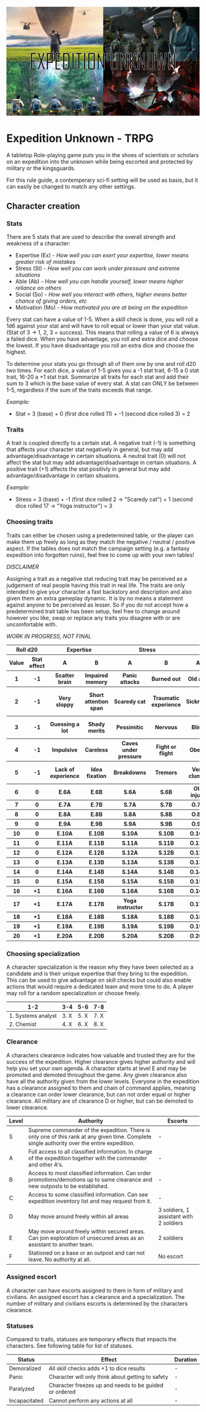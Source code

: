 ![Cover image](EU-mood.png)

# Expedition Unknown - TRPG 
A tabletop Role-playing game puts you in the shoes of scientists or scholars on an expedition into the unknown while being escorted and protected by military or the kingsguards.

For this rule guide, a contemperary sci-fi setting will be used as basis, but it can easily be changed to match any other settings.

## Character creation

### Stats
There are 5 stats that are used to describe the overall strength and weakness of a character:

- Expertise (Ex) - _How well you can exert your expertise, lower means greater risk of mistakes_
- Stress (St) - _How well you can work under pressure and extreme situations_
- Able (Ab) - _How well you can handle yourself, lower means higher reliance on others_
- Social (So) - _How well you interact with others, higher means better chance of giving orders, etc_
- Motivation (Mo) - _How motivated you are at being on the expedition_

Every stat can have a value of 1-5. When a skill check is done, you will roll a 1d6 against your stat and will have to roll equal or lower than your stat value. (Stat of 3 -> 1, 2, 3 = success). This means that rolling a value of 6 is always a failed dice. When you have advantage, you roll and extra dice and choose the lowest. If you have disadvantage you roll an extra dice and choose the highest.

To determine your stats you go through all of them one by one and roll d20 two times. For each dice, a value of 1-5 gives you a -1 stat trait, 6-15 a 0 stat trait, 16-20 a +1 stat trait. Summarize all traits for each stat and add their sum to 3 which is the base value of every stat. A stat can ONLY be between 1-5, regardless if the sum of the traits exceeds that range.

*Example:*

- Stat = 3 (base) + 0 (first dice rolled 11) + -1 (second dice rolled 3) = 2

### Traits
A trait is coupled directly to a certain stat. A negative trait (-1) is something that affects your character stat negatively in general, but may add advantage/disadvantage in certain situations. A neutral trait (0) will not affect the stat but may add advantage/disadvantage in certain situations. A positive trait (+1) affects the stat positivly in general but may add advantage/disadvantage in certain situaions.

*Example:*

- Stress = 3 (base) + -1 (first dice rolled 2 -> "Scaredy cat") + 1 (second dice rolled 17 -> "Yoga instructor") = 3

### Choosing traits
Traits can either be chosen using a predetermined table, or the player can make them up freely as long as they match the negative / neutral / positive aspect. If the tables does not match the campaign setting (e.g. a fantasy expedition into forgotten ruins), feel free to come up with your own tables!

_DISCLAIMER_

Assigning a trait as a negative stat reducing trait may be perceived as a judgement of real people having this trait in real life. The traits are only intended to give your character a fast backstory and description and also given them an extra gameplay dynamic. It is by no means a statement against anyone to be perceived as lesser. So if you do not accept how a predetermined trait table has been setup, feel free to change around however you like, swap or replace any traits you disagree with or are uncomfortable with.

_WORK IN PROGRESS, NOT FINAL_

<table>
  <thead>
    <tr>
      <th colspan="2">Roll d20</th>
      <th colspan="2">Expertise</th>
      <th colspan="2">Stress</th>
      <th colspan="2">Able</th>
      <th colspan="2">Social</th>
      <th colspan="2">Motivation</th>
    </tr>
    <tr>
      <th>Value</th>
      <th>Stat effect</th>
      <th>A</th>
      <th>B</th>
      <th>A</th>
      <th>B</th>
      <th>A</th>
      <th>B</th>
      <th>A</th>
      <th>B</th>
      <th>A</th>
      <th>B</th>
    </tr>
  </thead>
  <tbody>
    <tr>
      <th>1</th>    
      <th>-1</th>    
      <th>Scatter brain</th>    
      <th>Impaired memory</th>    
      <th>Panic attacks</th>    
      <th>Burned out</th>    
      <th>Old age</th>    
      <th>Addiction</th>    
      <th>Lone wolf</th>    
      <th>Highly arrogant</th>    
      <th>Forced to join</th>    
      <th>Terminally ill family</th>    
    </tr>
    <tr>
      <th>2</th>    
      <th>-1</th>    
      <th>Very sloppy</th>    
      <th>Short attention span</th>    
      <th>Scaredy cat</th>    
      <th>Traumatic experience</th>    
      <th>Sickness</th>    
      <th>Wheelchair</th>    
      <th>Racist</th>    
      <th>Sexist</th>    
      <th>Removed from personal work</th>    
      <th>Thinks expedition is fatal</th>    
    </tr>
    <tr>
      <th>3</th>    
      <th>-1</th>    
      <th>Guessing a lot</th>    
      <th>Shady merits</th>    
      <th>Pessimitic</th>    
      <th>Nervous</th>    
      <th>Blind</th>    
      <th>Deaf</th>    
      <th>Narcissist</th>    
      <th>Cruel</th>    
      <th>Depressed</th>    
      <th>Do not trust goverment</th>    
    </tr>
    <tr>
      <th>4</th>    
      <th>-1</th>    
      <th>Impulsive</th>    
      <th>Careless</th>    
      <th>Caves under pressure</th>    
      <th>Fight or flight</th>    
      <th>Obese</th>    
      <th>Missing limb</th>    
      <th>Bad temper</th>    
      <th>Dishonest</th>    
      <th>Not rewarding enough</th>    
      <th>Have done enough service</th>    
    </tr>
    <tr>
      <th>5</th>    
      <th>-1</th>    
      <th>Lack of experience</th>    
      <th>Idea fixation</th>    
      <th>Breakdowns</th>    
      <th>Tremors</th>    
      <th>Very clumsy</th>    
      <th>Poor physical form</th>    
      <th>Nasty</th>    
      <th>Rude</th>    
      <th>Complete disinterest</th>    
      <th>Bad previous expeditions</th>    
    </tr>
    <tr>
      <th>6</th>    
      <th>0</th>    
      <th>E.6A</th>    
      <th>E.6B</th>    
      <th>S.6A</th>    
      <th>S.6B</th>    
      <th>Old injury</th>    
      <th>O.6B</th>    
      <th>Poker face</th>    
      <th>A.6B</th>    
      <th>M.6A</th>    
      <th>M.6B</th>    
    </tr>
    <tr>
      <th>7</th>    
      <th>0</th>    
      <th>E.7A</th>    
      <th>E.7B</th>    
      <th>S.7A</th>    
      <th>S.7B</th>    
      <th>O.7A</th>    
      <th>O.7B</th>    
      <th>A.7A</th>    
      <th>A.7B</th>    
      <th>M.7A</th>    
      <th>M.7B</th>    
    </tr>
    <tr>
      <th>8</th>    
      <th>0</th>    
      <th>E.8A</th>    
      <th>E.8B</th>    
      <th>S.8A</th>    
      <th>S.8B</th>    
      <th>O.8A</th>    
      <th>O.8B</th>    
      <th>A.8A</th>    
      <th>A.8B</th>    
      <th>M.8A</th>    
      <th>M.8B</th>    
    </tr>
    <tr>
      <th>9</th>    
      <th>0</th>    
      <th>E.9A</th>    
      <th>E.9B</th>    
      <th>S.9A</th>    
      <th>S.9B</th>    
      <th>O.9A</th>    
      <th>O.9B</th>    
      <th>A.9A</th>    
      <th>A.9B</th>    
      <th>M.9A</th>    
      <th>M.9B</th>    
    </tr>
    <tr>
      <th>10</th>    
      <th>0</th>    
      <th>E.10A</th>    
      <th>E.10B</th>    
      <th>S.10A</th>    
      <th>S.10B</th>    
      <th>O.10A</th>    
      <th>O.10B</th>    
      <th>A.10A</th>    
      <th>A.10B</th>    
      <th>M.10A</th>    
      <th>M.10B</th>    
    </tr>
    <tr>
      <th>11</th>    
      <th>0</th>    
      <th>E.11A</th>    
      <th>E.11B</th>    
      <th>S.11A</th>    
      <th>S.11B</th>    
      <th>O.11A</th>    
      <th>O.11B</th>    
      <th>A.11A</th>    
      <th>A.11B</th>    
      <th>M.11A</th>    
      <th>M.11B</th>    
    </tr>
    <tr>
      <th>12</th>    
      <th>0</th>    
      <th>E.12A</th>    
      <th>E.12B</th>    
      <th>S.12A</th>    
      <th>S.12B</th>    
      <th>O.12A</th>    
      <th>O.12B</th>    
      <th>A.12A</th>    
      <th>A.12B</th>    
      <th>M.12A</th>    
      <th>M.12B</th>    
    </tr>
    <tr>
      <th>13</th>    
      <th>0</th>    
      <th>E.13A</th>    
      <th>E.13B</th>    
      <th>S.13A</th>    
      <th>S.13B</th>    
      <th>O.13A</th>    
      <th>O.13B</th>    
      <th>A.13A</th>    
      <th>A.13B</th>    
      <th>M.13A</th>    
      <th>M.13B</th>    
    </tr>
    <tr>
      <th>14</th>    
      <th>0</th>    
      <th>E.14A</th>    
      <th>E.14B</th>    
      <th>S.14A</th>    
      <th>S.14B</th>    
      <th>O.14A</th>    
      <th>O.14B</th>    
      <th>A.14A</th>    
      <th>A.14B</th>    
      <th>M.14A</th>    
      <th>M.14B</th>    
    </tr>
    <tr>
      <th>15</th>    
      <th>0</th>    
      <th>E.15A</th>    
      <th>E.15B</th>    
      <th>S.15A</th>    
      <th>S.15B</th>    
      <th>O.15A</th>    
      <th>O.15B</th>    
      <th>A.15A</th>    
      <th>A.15B</th>    
      <th>M.15A</th>    
      <th>M.15B</th>    
    </tr>
    <tr>
      <th>16</th>    
      <th>+1</th>    
      <th>E.16A</th>    
      <th>E.16B</th>    
      <th>S.16A</th>    
      <th>S.16B</th>    
      <th>O.16A</th>    
      <th>O.16B</th>    
      <th>A.16A</th>    
      <th>A.16B</th>    
      <th>M.16A</th>    
      <th>M.16B</th>    
    </tr>
    <tr>
      <th>17</th>    
      <th>+1</th>    
      <th>E.17A</th>    
      <th>E.17B</th>    
      <th>Yoga instructor</th>    
      <th>S.17B</th>    
      <th>O.17A</th>    
      <th>O.17B</th>    
      <th>A.17A</th>    
      <th>A.17B</th>    
      <th>M.17A</th>    
      <th>M.17B</th>    
    </tr>
    <tr>
      <th>18</th>    
      <th>+1</th>    
      <th>E.18A</th>    
      <th>E.18B</th>    
      <th>S.18A</th>    
      <th>S.18B</th>    
      <th>O.18A</th>    
      <th>O.18B</th>    
      <th>A.18A</th>    
      <th>A.18B</th>    
      <th>M.18A</th>    
      <th>M.18B</th>    
    </tr>
    <tr>
      <th>19</th>    
      <th>+1</th>    
      <th>E.19A</th>    
      <th>E.19B</th>    
      <th>S.19A</th>    
      <th>S.19B</th>    
      <th>O.19A</th>    
      <th>O.19B</th>    
      <th>A.19A</th>    
      <th>A.19B</th>    
      <th>M.19A</th>    
      <th>M.19B</th>    
    </tr>
    <tr>
      <th>20</th>    
      <th>+1</th>    
      <th>E.20A</th>    
      <th>E.20B</th>    
      <th>S.20A</th>    
      <th>S.20B</th>    
      <th>O.20A</th>    
      <th>O.20B</th>    
      <th>Persuasive</th>    
      <th>A.20B</th>    
      <th>M.20A</th>    
      <th>M.20B</th>    
    </tr>
  </tbody>
</table>

### Choosing specialization
A character specialization is the reason why they have been selected as a candidate and is their unique expertise that they bring to the expedition. This can be used to give advantage on skill checks but could also enable actions that would require a dedicated team and more time to do. A player may roll for a random specialization or choose freely. 

| 1-2 | 3-4 | 5-6 | 7-8 |
| --- | --- | --- | --- |
| 1. Systems analyst | 3. X | 5. X | 7. X |
| 2. Chemist | 4. X | 6. X | 8. X |

### Clearance
A characters clearance indicates how valuable and trusted they are for the success of the expedition. Higher clearance gives higher authority and will help you set your own agenda. A character starts at level E and may be promoted and demoted throughout the game. Any given clearance also have all the authority given from the lower levels. Everyone in the expedition has a clearance assigned to them and chain of command applies, meaning a clearance can order lower clearance, but can not order equal or higher clearance. All military are of clearance D or higher, but can be demoted to lower clearance.

| Level | Authority | Escorts
| --- | --- | --- |
| S | Supreme commander of the expedition. There is only one of this rank at any given time. Complete single authority over the entire expedition. | - |
| A | Full access to all classified information. In charge of the expedition together with the commander and other A's. | - |
| B | Access to most classified information. Can order promotions/demotions up to same clearance and new outposts to be established. | - |
| C | Access to some classified information. Can see expedition inventory list and may request from it. | - |
| D | May move around freely within all areas | 3 soldiers, 1 assistant with 2 soldiers  |
| E | May move around freely within secured areas. Can join exploration of unsecured areas as an assistant to another team. | 2 soldiers |
| F | Stationed on a base or an outpost and can not leave. No authority at all. | No escort |


### Assigned escort
A character can have escorts assigned to them in form of military and civilians. An assigned escort has a clearance and a specialization. The number of military and civilians escorts is determined by the characters clearance.

### Statuses
Compared to traits, statuses are temporary effects that impacts the characters. See following table for list of statuses.

| Status | Effect | Duration |
| --- | --- | --- |
| Demoralized | All skill checks adds +1 to dice results | - |
| Panic | Character will only think about getting to safety | - |
| Paralyzed | Character freezes up and needs to be guided or ordered | - |
| Incapacitated | Cannot perform any actions at all | - |



















